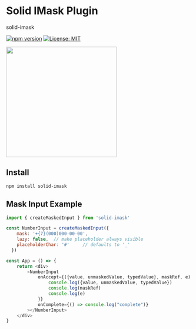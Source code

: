# Solid IMask Plugin
solid-imask

[![npm version](https://badge.fury.io/js/react-imask.svg)](https://badge.fury.io/js/react-imask)
[![License: MIT](https://img.shields.io/badge/License-MIT-yellow.svg)](https://opensource.org/licenses/MIT)

<a href="https://opencollective.com/imask/donate" target="_blank">
  <img src="https://opencollective.com/imask/donate/button.png?color=blue" width=300 />
</a>

## Install
`npm install solid-imask`

## Mask Input Example
```javascript
import { createMaskedInput } from 'solid-imask'

const NumberInput = createMaskedInput({
	mask: '+{7}(000)000-00-00',
	lazy: false,  // make placeholder always visible
	placeholderChar: '#'     // defaults to '_'
  })

const App = () => {
	return <div>
		<NumberInput
			onAccept={({value, unmaskedValue, typedValue}, maskRef, e) => {
				console.log({value, unmaskedValue, typedValue})
				console.log(maskRef)
				console.log(e)
			}}
			onComplete={() => console.log("complete")}
		></NumberInput>
	</div>
}
```